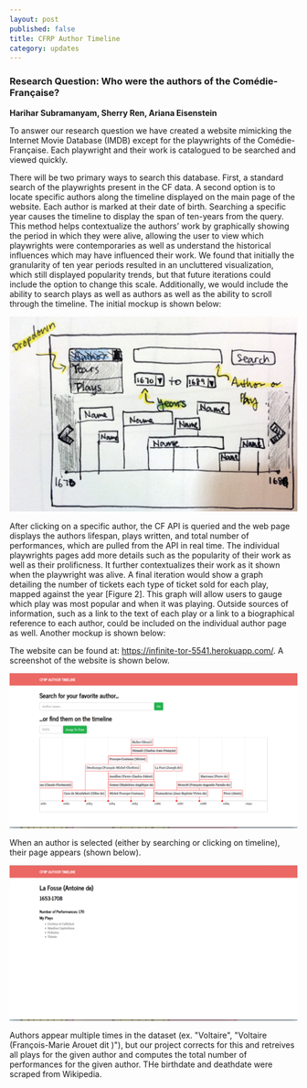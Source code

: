 ```yaml
---
layout: post
published: false
title: CFRP Author Timeline
category: updates
---
```


### Research Question: Who were the authors of the Comédie-Française?
**Harihar Subramanyam, Sherry Ren, Ariana Eisenstein**

To answer our research question we have created a website mimicking the Internet Movie Database (IMDB) except for the playwrights of the Comédie-Française. Each playwright and their work is catalogued to be searched and viewed quickly.

There will be two primary ways to search this database. First, a standard search of the playwrights present in the CF data. A second option is to locate specific authors along the timeline displayed on the main page of the website. Each author is marked at their date of birth. Searching a specific year causes the timeline to display the span of ten-years from the query. This method helps contextualize the authors’ work by graphically showing the period in which they were alive, allowing the user to view which playwrights were contemporaries as well as understand the historical influences which  may have influenced their work. We found that initially the granularity of ten year periods resulted in an uncluttered visualization, which still displayed popularity trends, but that future iterations could include the option to change this scale. Additionally, we would include the ability to search plays as well as authors as well as the ability to scroll through the timeline. The initial mockup is shown below:

![mockup 1](/assets/timeline_mockup1.png)

After clicking on a specific author, the CF API is queried and the web page displays the authors lifespan, plays written, and total number of performances, which are pulled from the API in real time.  The individual playwrights pages add more details such as the popularity of their work as well as their prolificness. It further contextualizes their work as it shown when the playwright was alive. A final iteration would show a graph detailing the number of tickets each type of ticket sold for each play, mapped against the year [Figure 2]. This graph will allow users to gauge which play was most popular and when it was playing. Outside sources of information, such as a link to the text of each play or a link to a biographical reference to each author, could be included on the individual author page as well. Another mockup is shown below:



The website can be found at: https://infinite-tor-5541.herokuapp.com/. A screenshot of the website is shown below.

![timeline screenshot](/assets/author_timeline_screnshot.png)

When an author is selected (either by searching or clicking on timeline), their page appears (shown below).

![author page](/assets/author_page.png)

Authors appear multiple times in the dataset (ex. "Voltaire", "Voltaire (François-Marie Arouet dit )"), but our project corrects for this and retreives all plays for the given author and computes the total number of performances for the given author. THe birthdate and deathdate were scraped from Wikipedia.


